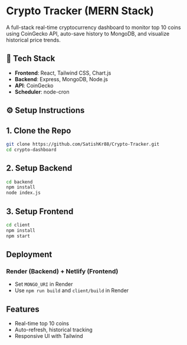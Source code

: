 #  Crypto Tracker (MERN Stack)
A full-stack real-time cryptocurrency dashboard to monitor top 10 coins using CoinGecko API, auto-save history to MongoDB, and visualize historical price trends.

## 🔧 Tech Stack
- **Frontend**: React, Tailwind CSS, Chart.js
- **Backend**: Express, MongoDB, Node.js
- **API**: CoinGecko
- **Scheduler**: node-cron

## ⚙️ Setup Instructions
## 1. Clone the Repo
```bash
git clone https://github.com/SatishKr88/Crypto-Tracker.git
cd crypto-dashboard
```

## 2. Setup Backend
```bash
cd backend
npm install
node index.js
```

## 3. Setup Frontend
```bash
cd client
npm install
npm start
```

##  Deployment
### Render (Backend) + Netlify (Frontend)
- Set `MONGO_URI` in Render
- Use `npm run build` and `client/build` in Render

##  Features
- Real-time top 10 coins
- Auto-refresh, historical tracking
- Responsive UI with Tailwind


